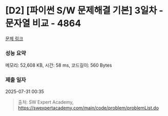# [D2] [파이썬 S/W 문제해결 기본] 3일차 - 문자열 비교 - 4864 

[문제 링크](https://swexpertacademy.com/main/code/problem/problemDetail.do?contestProbId=AWTQRytKQJ0DFAVT) 

### 성능 요약

메모리: 52,608 KB, 시간: 58 ms, 코드길이: 560 Bytes

### 제출 일자

2025-07-31 00:35



> 출처: SW Expert Academy, https://swexpertacademy.com/main/code/problem/problemList.do